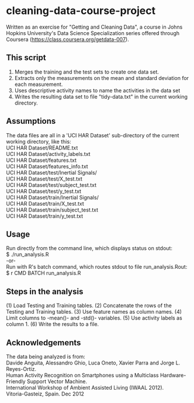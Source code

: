 cleaning-data-course-project
============================

Written as an exercise for "Getting and Cleaning Data", a course in 
Johns Hopkins University's Data Science Specialization series offered 
through Coursera (https://class.coursera.org/getdata-007).

This script
-----------
1. Merges the training and the test sets to create one data set.
2. Extracts only the measurements on the mean and standard deviation for each measurement.
3. Uses descriptive activity names to name the activities in the data set
4. Writes the resulting data set to file "tidy-data.txt" in the current working directory.

Assumptions
-----------
The data files are all in a 'UCI HAR Dataset' sub-directory of the current working directory, like this:<br/>
UCI HAR Dataset/README.txt<br/>
UCI HAR Dataset/activity_labels.txt<br/>
UCI HAR Dataset/features.txt<br/>
UCI HAR Dataset/features_info.txt<br/>
UCI HAR Dataset/test/Inertial Signals/<br/>
UCI HAR Dataset/test/X_test.txt<br/>
UCI HAR Dataset/test/subject_test.txt<br/>
UCI HAR Dataset/test/y_test.txt<br/>
UCI HAR Dataset/train/Inertial Signals/<br/>
UCI HAR Dataset/train/X_test.txt<br/>
UCI HAR Dataset/train/subject_test.txt<br/>
UCI HAR Dataset/train/y_test.txt<br/>

Usage
-----
Run directly from the command line, which displays status on stdout:<br/>
$ ./run_analysis.R<br/>
-or-<br/>
Run with R's batch command, which routes stdout to file run_analysis.Rout:<br/>
$ r CMD BATCH run_analysis.R

Steps in the analysis
---------------------
(1) Load Testing and Training tables.
(2) Concatenate the rows of the Testing and Training tables.
(3) Use feature names as column names.
(4) Limit columns to -mean()- and -std()- variables.
(5) Use activity labels as column 1.
(6) Write the results to a file.

Acknowledgements
----------------
The data being analyzed is from:<br/>
Davide Anguita, Alessandro Ghio, Luca Oneto, Xavier Parra and Jorge L. Reyes-Ortiz.<br/>
  Human Activity Recognition on Smartphones using a Multiclass Hardware-Friendly Support Vector Machine.<br/>
  International Workshop of Ambient Assisted Living (IWAAL 2012).<br/>
  Vitoria-Gasteiz, Spain. Dec 2012<br/>

